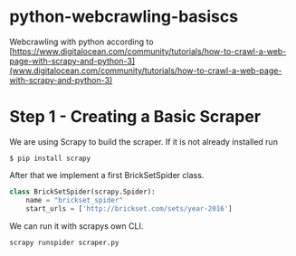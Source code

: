 # python-webcrawling-basiscs
Webcrawling with python according to [https://www.digitalocean.com/community/tutorials/how-to-crawl-a-web-page-with-scrapy-and-python-3](www.digitalocean.com/community/tutorials/how-to-crawl-a-web-page-with-scrapy-and-python-3)

# Step 1 - Creating a Basic Scraper
We are using Scrapy to build the scraper. If it is not already installed run

```
$ pip install scrapy
```
After that we implement a first BrickSetSpider class.

```python
class BrickSetSpider(scrapy.Spider):
    name = "brickset_spider"
    start_urls = ['http://brickset.com/sets/year-2016']
```

We can run it with scrapys own CLI.

```
scrapy runspider scraper.py
```
